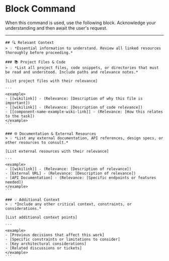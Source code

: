 # Block Command

When this command is used, use the following block. Acknowledge your understanding and then await the user's request.

---

``````````
## 🔍 Relevant Context
> 💡 *Essential information to understand. Review all linked resources thoroughly before proceeding.*

### 📚 Project Files & Code
> 💡 *List all project files, code snippets, or directories that must be read and understood. Include paths and relevance notes.*

[List project files with their relevance]

```
<example>
- [[wikilink]] - (Relevance: [Description of why this file is important])
- [[wikilink]] - (Relevance: [Description of code relevance])
- [[component-name-example-wiki-link]] - (Relevance: [How this relates to the task])
</example>
```

### 🌐 Documentation & External Resources
> 💡 *List any external documentation, API references, design specs, or other resources to consult.*

[List external resources with their relevance]

```
<example>
- [[wikilink]] - (Relevance: [Description of relevance])
- [External URL] - (Relevance: [Description of relevance])
- [API Documentation] - (Relevance: [Specific endpoints or features needed])
</example>
```

### 💡 Additional Context
> 💡 *Include any other critical context, constraints, or considerations.*

[List additional context points]

```
<example>
- [Previous decisions that affect this work]
- [Specific constraints or limitations to consider]
- [Key architectural considerations]
- [Related discussions or tickets]
</example>
```
``````````
